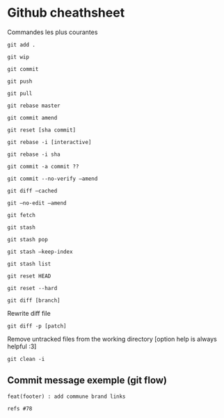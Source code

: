 # Github cheathsheet

Commandes les plus courantes
```
git add .
```

```
git wip
```

```
git commit
```

```
git push
```

```
git pull
```

```
git rebase master
```

```
git commit amend
```

```
git reset [sha commit]
```

```
git rebase -i [interactive]
```

```
git rebase -i sha
```

```
git commit -a commit ??
```

```
git commit --no-verify —amend
```

```
git diff —cached
```

```
git —no-edit —amend
```

```
git fetch
```

```
git stash
```

```
git stash pop
```

```
git stash —keep-index
```

```
git stash list
```

```
git reset HEAD
```

```
git reset --hard
```

```
git diff [branch]
```

Rewrite diff file
```
git diff -p [patch]
```

Remove untracked files from the working directory [option help is always helpful :3]
```
git clean -i
```

## Commit message exemple (git flow)
```
feat(footer) : add commune brand links

refs #78
```

